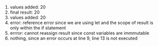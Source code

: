 1. values added: 20
2. final result: 20
3. values added: 20
4. error: reference error since we are using let and the scope of result is only within the if statement
5. errror: cannot reassign result since const variables are immmutable
6. nothing, since an error occurs at line 9, line 13 is not executed
